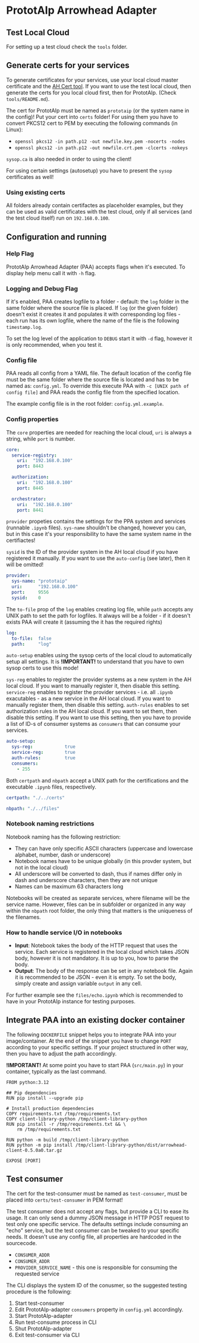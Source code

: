 # PrototAIp Arrowhead Adapter

## Test Local Cloud

For setting up a test cloud check the `tools` folder.

## Generate certs for your services

To generate certificates for your services, use your local cloud master certificate and the [AH Cert tool]. If you want to use the test local cloud, then generate the certs for you local cloud first, then for PrototAIp. (Check `tools/README.md`).

The cert for PrototAIp must be named as `prototaip` (or the system name in the config)! Put your cert into `certs` folder! For using them you have to convert PKCS12 cert to PEM by executing the following commands (in Linux):

- `openssl pkcs12 -in path.p12 -out newfile.key.pem -nocerts -nodes`
- `openssl pkcs12 -in path.p12 -out newfile.crt.pem -clcerts -nokeys`

`sysop.ca` is also needed in order to using the client!

[AH Cert Tool]: https://aitia.ai/hu/downloads/ah-cert-gen/

For using certain settings (autosetup) you have to present the `sysop` certificates as well!

### Using existing certs

All folders already contain certifactes as placeholder examples, but they can be used as valid certificates with the test cloud, only if all services (and the test cloud itself) run on `192.168.0.100`.

## Configuration and running

### Help Flag

PrototAIp Arrowhead Adapter (PAA) accepts flags when it's executed. To display help menu call it with `-h` flag.

### Logging and Debug Flag

If it's enabled, PAA creates logfile to a folder - default: the `log` folder in the same folder where the source file is placed. If `log` (or the given folder) doesn't exist it creates it and populates it with corresponding log files - each run has its own logfile, where the name of the file is the following `timestamp.log`.

To set the log level of the application to `DEBUG` start it with `-d` flag, however it is only recommended, when you test it.

### Config file

PAA reads all config from a YAML file. The default location of the config file must be the same folder where the source file is located and has to be named as: `config.yml`. To override this execute PAA with `-c [UNIX path of config file]` and PAA reads the config file from the specified location.

The example config file is in the root folder: `config.yml.example`.

### Config properties

The `core` properties are needed for reaching the local cloud, `uri` is always a string, while `port` is number.

```yaml
core:
  service-registry:
    uri:  "192.168.0.100"
    port: 8443

  authorization:
    uri:  "192.168.0.100"
    port: 8445

  orchestrator:
    uri:  "192.168.0.100"
    port: 8441
```

`provider` propeties contains the settings for the PPA system and services (runnable `.ipynb` files). `sys-name` shouldn't be changed, however you can, but in this case it's your responsibility to have the same system name in the certifiactes!

`sysid` is the ID of the provider system in the AH local cloud if you have registered it manually. If you want to use the `auto-config` (see later), then it will be omitted!

```yaml
provider:
  sys-name: "prototaip"
  uri:      "192.168.0.100"
  port:     9556
  sysid:    0    
```

The `to-file` prop of the `log` enables creating log file, while `path` accepts any UNIX path to set the path for logfiles. It always will be a folder - if it doesn't exists PAA will create it (assuming the it has the required rights)

```yaml
log:
  to-file:  false
  path:     "log"
```

`auto-setup` enables using the sysop certs of the local cloud to automatically setup all settings. It is **!IMPORTANT!** to understand that you have to own sysop certs to use this mode!

`sys-reg` enables to register the provider systems as a new system in the AH local cloud. If you want to manually register it, then disable this setting.
`service-reg` enables to register the provider services - i.e. all `.ipynb` exacutables - as a new service in the AH local cloud. If you want to manually register them, then disable this setting.
`auth-rules` enables to set authorization rules in the AH local cloud. If you want to set them, then disable this setting. If you want to use this setting, then you have to provide a list of ID-s of consumer systems as `consumers` that can consume your services.

```yaml
auto-setup:
  sys-reg:            true
  service-reg:        true
  auth-rules:         true
  consumers:
    - 255
```

Both `certpath` and `nbpath` accept a UNIX path for the certifications and the executable `.ipynb` files, respectively.

```yaml
certpath: "./../certs"

nbpath: "./../files"
```

### Notebook naming restrictions

Notebook naming has the following restriction:

- They can have only specific ASCII characters (uppercase and lowercase alphabet, number, dash or underscore)
- Notebook names have to be unique globally (in this provder system, but not in the local cloud)
- All underscore will be converted to dash, thus if names differ only in dash and underscore characters, then they are not unique
- Names can be maximum 63 characters long

Notebooks will be created as separate services, where filename will be the service name. However, files can be in subfolder or organized in any way within the `nbpath` root folder, the only thing that matters is the uniqueness of the filenames.

### How to handle service I/O in notebooks

- **Input**: Notebook takes the body of the HTTP request that uses the service. Each service is registered in the local cloud which takes JSON body, however it is not mandatory. It is up to you, how to parse the body.
- **Output**: The body of the response can be set in any notebook file. Again it is recommended to be JSON - even it is empty. To set the body, simply create and assign variable `output` in any cell.

For further example see the `files/echo.ipynb` which is recommended to have in your PrototAIp instance for testing purposes.

## Integrate PAA into an existing docker container

The following `DOCKERFILE` snippet helps you to integrate PAA into your image/container. At the end of the snippet you have to change `PORT` according to your specific settings. If your project structured in other way, then you have to adjust the path accordingly.

**!IMPORTANT!** At some point you have to start PAA (`src/main.py`) in your container, typically as the last command.

```Docker
FROM python:3.12

## Pip dependencies
RUN pip install --upgrade pip

# Install production dependencies
COPY requirements.txt /tmp/requirements.txt
COPY client-library-python /tmp/client-library-python
RUN pip install -r /tmp/requirements.txt && \
    rm /tmp/requirements.txt

RUN python -m build /tmp/client-library-python
RUN python -m pip install /tmp/client-library-python/dist/arrowhead-client-0.5.0a0.tar.gz

EXPOSE [PORT]
```

## Test consumer

The cert for the test-consumer must be named as `test-consumer`, must be placed into `certs/test-consumer` in PEM format!

The test consumer does not accept any flags, but provide a CLI to ease its usage. It can only send a dummy JSON message in HTTP POST request to test only one specific service. The defaults settings include consuming an "echo" service, but the test consumer can be tweaked to your specific needs. It doesn't use any config file, all properties are hardcoded in the sourcecode.

- `CONSUMER_ADDR`
- `CONSUMER_ADDR`
- `PROVIDER_SERVICE_NAME` - this one is responsible for consuming the requested service

The CLI displays the system ID of the conusmer, so the suggested testing procedure is the following:

1. Start test-consumer
2. Edit PrototAIp-adapter `consumers` property in `config.yml` accordingly.
3. Start PrototAIp-adapter
4. Run test-consume process in CLI
5. Shut PrototAIp-adapter
6. Exit test-consumer via CLI
